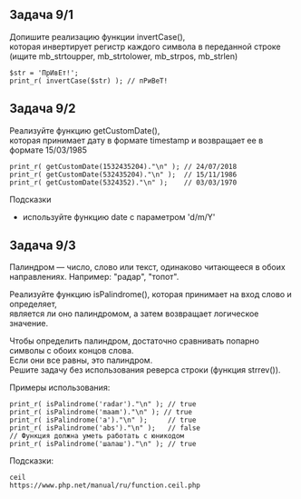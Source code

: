 ## Задача 9/1
Допишите реализацию функции invertCase(),   
которая инвертирует регистр каждого символа в переданной строке  
(ищите mb_strtoupper, mb_strtolower, mb_strpos, mb_strlen)
```
$str = 'ПрИвЕт!';
print_r( invertCase($str) ); // пРиВеТ!
```

## Задача 9/2
Реализуйте функцию getCustomDate(),  
которая принимает дату в формате timestamp и возвращает ее в формате 15/03/1985
```
print_r( getCustomDate(1532435204)."\n" ); // 24/07/2018
print_r( getCustomDate(532435204)."\n" );  // 15/11/1986
print_r( getCustomDate(5324352)."\n" );    // 03/03/1970
```
Подсказки
- используйте функцию date c параметром 'd/m/Y'

## Задача 9/3
Палиндром — число, слово или текст, одинаково читающееся в обоих направлениях. Например: "радар", "топот".  

Реализуйте функцию isPalindrome(), которая принимает на вход слово и определяет,  
является ли оно палиндромом, а затем возвращает логическое значение.

Чтобы определить палиндром, достаточно сравнивать попарно символы с обоих концов слова.  
Если они все равны, это палиндром.  
Решите задачу без использования реверса строки (функция strrev()).

Примеры использования:
```
print_r( isPalindrome('radar')."\n" ); // true
print_r( isPalindrome('maam')."\n" ); // true
print_r( isPalindrome('a')."\n" );     // true
print_r( isPalindrome('abs')."\n" );   // false
// Функция должна уметь работать с юникодом
print_r( isPalindrome('шалаш')."\n" ); // true
```
Подсказки:
```
ceil
https://www.php.net/manual/ru/function.ceil.php
```

